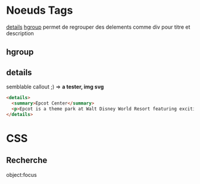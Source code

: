 

# Noeuds Tags
[details]()
[hgroup]()
permet de regrouper des delements comme div pour titre et description



## hgroup



## details
semblable callout ;) => **a tester, img svg**
```html
<details>
  <summary>Epcot Center</summary>
  <p>Epcot is a theme park at Walt Disney World Resort featuring exciting attractions, international pavilions, award-winning fireworks and seasonal special events.</p>
</details>
```




# CSS
## Recherche 
object:focus

